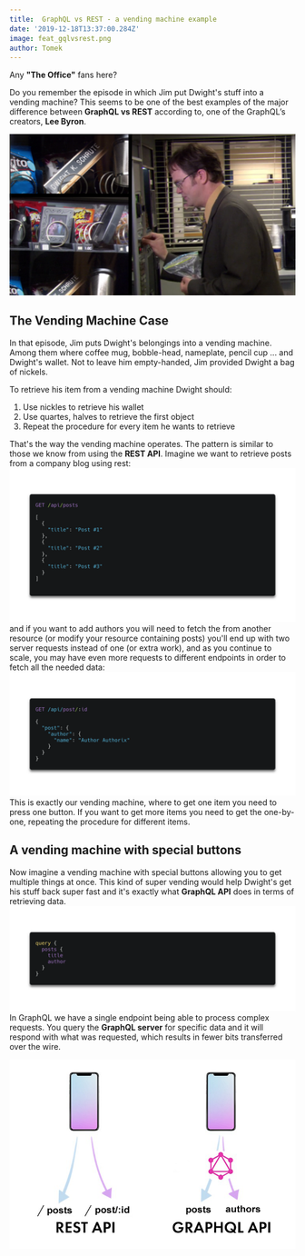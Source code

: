 ```yaml
---
title:  GraphQL vs REST - a vending machine example
date: '2019-12-18T13:37:00.284Z'
image: feat_gqlvsrest.png
author: Tomek
---
```


Any **"The Office"** fans here?

Do you remember the episode in which Jim put Dwight's stuff into a vending machine? This seems to be one of the best examples of the major difference between **GraphQL vs REST** according to, one of the GraphQL’s creators, **Lee Byron**.

![The Office - vending machine prank](vending.png)  

## The Vending Machine Case

In that episode, Jim puts Dwight's belongings into a vending machine. Among them where coffee mug, bobble-head, nameplate, pencil cup ... and Dwight's wallet. Not to leave him empty-handed, Jim provided Dwight a bag of nickels. 

To retrieve his item from a vending machine Dwight should:
1. Use nickles to retrieve his wallet
2. Use quartes, halves to retrieve the first object
3. Repeat the procedure for every item he wants to retrieve

That's the way the vending machine operates. The pattern is similar to those we know from using the **REST API**. Imagine we want to retrieve posts from a company blog using rest:
![GET /api/posts](posts.png)
and if you want to add authors you will need to fetch the from another resource (or modify your resource containing posts) you'll end up with two server requests instead of one (or extra work), and as you continue to scale, you may have even more requests to different endpoints in order to fetch all the needed data:
![GET /api/post/:id](post_id.png)
This is exactly our vending machine, where to get one item you need to press one button. If you want to get more items you need to get the one-by-one, repeating the procedure for different items.

## A vending machine with **special buttons**

Now imagine a vending machine with special buttons allowing you to get multiple things at once. This kind of super vending would help Dwight's get his stuff back super fast and it's exactly what **GraphQL API** does in terms of retrieving data.
![GraphQL Query](gql.png)
In GraphQL we have a single endpoint being able to process complex requests. You query the **GraphQL server** for specific data and it will respond with what was requested, which results in fewer bits transferred over the wire.

![GraphQL vs REST](graphql_vs_rest.png)
